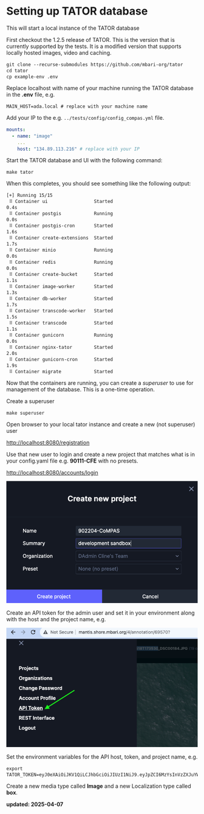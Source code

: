 
# Setting up TATOR database

This will start a local instance of the TATOR database  

First checkout the 1.2.5 release of TATOR. This is the version that is currently supported by the tests.
It is a modified version that supports locally hosted images, video and caching.

```shell
git clone --recurse-submodules https://github.com/mbari-org/tator
cd tator
cp example-env .env
```

Replace localhost with name of your machine running the TATOR database in the **.env** file, e.g.

```.env
MAIN_HOST=ada.local # replace with your machine name
```

Add your IP to the e.g. `../tests/config/config_compas.yml` file.

```yaml
mounts:
  - name: "image"
    ...
    host: "134.89.113.216" # replace with your IP
```

Start the TATOR database and UI with the following command:

```shell
make tator
```


When this completes, you should see something like the following output:
```shell
[+] Running 15/15
 ⠿ Container ui                 Started                                                                                                                                                                                                                                                                                                                                                                                                                                    0.4s
 ⠿ Container postgis            Running                                                                                                                                                                                                                                                                                                                                                                                                                                    0.0s
 ⠿ Container postgis-cron       Started                                                                                                                                                                                                                                                                                                                                                                                                                                    1.6s
 ⠿ Container create-extensions  Started                                                                                                                                                                                                                                                                                                                                                                                                                                    1.7s
 ⠿ Container minio              Running                                                                                                                                                                                                                                                                                                                                                                                                                                    0.0s
 ⠿ Container redis              Running                                                                                                                                                                                                                                                                                                                                                                                                                                    0.0s
 ⠿ Container create-bucket      Started                                                                                                                                                                                                                                                                                                                                                                                                                                    1.1s
 ⠿ Container image-worker       Started                                                                                                                                                                                                                                                                                                                                                                                                                                               1.3s
 ⠿ Container db-worker          Started                                                                                                                                                                                                                                                                                                                                                                                                                                    1.7s
 ⠿ Container transcode-worker   Started                                                                                                                                                                                                                                                                                                                                                                                                                                    1.5s
 ⠿ Container transcode          Started                                                                                                                                                                                                                                                                                                                                                                                                                                    1.1s
 ⠿ Container gunicorn           Running                                                                                                                                                                                                                                                                                                                                                                                                                                    0.0s
 ⠿ Container nginx-tator        Started                                                                                                                                                                                                                                                                                                                                                                                                                                    2.0s
 ⠿ Container gunicorn-cron      Started                                                                                                                                                                                                                                                                                                                                                                                                                                    1.9s
 ⠿ Container migrate            Started
 ```

Now that the containers are running, you can create a *superuser* to use for management of the database.  This is a one-time operation.

Create a superuser
```shell
make superuser 
```
  
Open browser to your local tator instance and create a new (not superuser) user

[http://localhost:8080/registration](http://localhost:8080/registration)
 
Use that new user to login and create a new project that matches what is in your config.yaml file e.g. **90111-CFE** with no presets.

[http://localhost:8080/accounts/login](http://localhost:8080/accounts/login)

![tatornewproject](newproject.png)

Create an API token for the admin user and set it in your environment along with the host and the project name, e.g.

![tatorAPItoken](apitoken.png)

Set the environment variables for the API host, token, and project name, e.g.

```shell=
export TATOR_TOKEN=eyJ0eXAiOiJKV1QiLCJhbGciOiJIUzI1NiJ9.eyJpZCI6MzYsInVzZXJuYW1lIjoiYWRtaW4iLCJleHAiOjE
```
 
Create a new media type called **Image** and a new Localization type called **box**.


**updated: 2025-04-07**